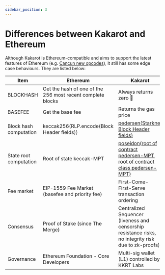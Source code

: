 ```yaml
---
sidebar_position: 3
---
```


# Differences between Kakarot and Ethereum

Although Kakarot is Ethereum-compatible and aims to support the latest features of Ethereum (e.g. [Cancun new opcodes](https://blog.ethereum.org/2024/01/10/goerli-dencun-announcement)), it still has some edge case behaviours. They are listed below:

| Item                   | Ethereum                                                   | Kakarot                                                                                                                                                                               |
| ---------------------- | ---------------------------------------------------------- | ------------------------------------------------------------------------------------------------------------------------------------------------------------------------------------- |
| BLOCKHASH              | Get the hash of one of the 256 most recent complete blocks | Always returns zero 🚧                                                                                                                                                                |
| BASEFEE                | Get the base fee                                           | Returns the gas price                                                                                                                                                                 |
| Block hash computation | keccak256(RLP.encode(Block Header fields))                 | [pedersen(Starknet Block Header fields)](https://docs.starknet.io/documentation/architecture_and_concepts/Network_Architecture/header/)                                               |
| State root computation | Root of state keccak-MPT                                   | [poseidon(root of contract pedersen-MPT, root of contract class pedersen-MPT)](https://docs.starknet.io/documentation/architecture_and_concepts/Network_Architecture/starknet-state/) |
| Fee market             | EIP-1559 Fee Market (basefee and priority fee)             | First-Come-First-Serve transaction ordering                                                                                                                                           |
| Consensus              | Proof of Stake (since The Merge)                           | Centralized Sequencer (liveness and censorship resistance risks, no integrity risk due to zk-proofs)                                                                                  |
| Governance             | Ethereum Foundation - Core Developers                      | Multi-sig wallet (L1) controlled by KKRT Labs                                                                                                                                         |
